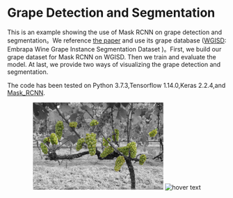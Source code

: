 
# Grape Detection and Segmentation

This is an example showing the use of Mask RCNN on grape detection and segmentation。We reference [the paper](https://arxiv.org/abs/1907.11819) and use its grape database ([WGISD](https://github.com/thsant/wgisd): Embrapa Wine Grape Instance Segmentation Dataset )。First, we build our grape dataset for Mask RCNN on WGISD. Then we train and evaluate the model. At last, we provide two ways of visualizing the grape detection and segmentation.

The code has been tested on Python 3.7.3,Tensorflow 1.14.0,Keras 2.2.4,and [Mask_RCNN](https://github.com/matterport/Mask_RCNN).

<p align="Center">
  <img src="assets/show/splash.jpg" width="300" title="hover text">
  <img src="assets/show/detect.jpg.jpg" width="300" title="hover text">
</p>